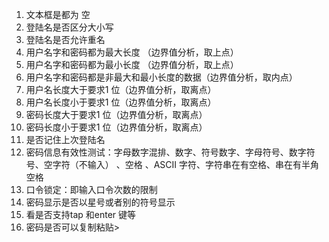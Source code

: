 1. 文本框是都为 空
2. 登陆名是否区分大小写
3. 登陆名是否允许重名
4. 用户名字和密码都为最大长度 （边界值分析，取上点）
5. 用户名字和密码都为最小长度 （边界值分析，取上点）
6. 用户名字和密码都是非最大和最小长度的数据（边界值分析，取内点）
7. 用户名长度大于要求1 位（边界值分析，取离点）
8. 用户名长度小于要求1 位（边界值分析，取离点）
9. 密码长度大于要求1 位（边界值分析，取离点）
10. 密码长度小于要求1 位（边界值分析，取离点）
11. 是否记住上次登陆名
12. 密码信息有效性测试：字母数字混排、数字、符号数字、字母符号、数字符号、空字符（不输入） 、空格 、ASCII 字符、字符串在有空格、串在有半角空格
13. 口令锁定：即输入口令次数的限制
14. 密码显示是否以星号或者别的符号显示
15. 看是否支持tap 和enter 键等
16. 密码是否可以复制粘贴>
